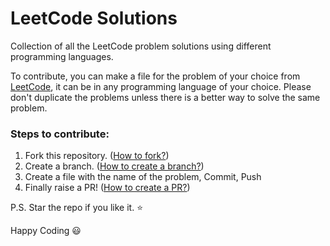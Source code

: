 # LeetCode Solutions
Collection of all the LeetCode problem solutions using different programming languages.

To contribute, you can make a file for the problem of your choice from [LeetCode](https://leetcode.com/), it can be in any programming language of your choice. Please don't duplicate the problems unless there is a better way to solve the same problem.

### Steps to contribute:
1. Fork this repository. ([How to fork?](https://docs.github.com/en/get-started/quickstart/fork-a-repo#forking-a-repository))
2. Create a branch. ([How to create a branch?](https://docs.github.com/en/desktop/contributing-and-collaborating-using-github-desktop/making-changes-in-a-branch/managing-branches#creating-a-branch))
3. Create a file with the name of the problem, Commit, Push
4. Finally raise a PR! ([How to create a PR?](https://docs.github.com/en/github/collaborating-with-pull-requests/proposing-changes-to-your-work-with-pull-requests/creating-a-pull-request-from-a-fork))

P.S. Star the repo if you like it. ⭐

Happy Coding :smiley:
